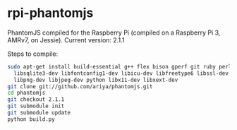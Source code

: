 # rpi-phantomjs
PhantomJS compiled for the Raspberry Pi (compiled on a Raspberry Pi 3, AMRv7, on Jessie).
Current version: 2.1.1

Steps to compile:
```bash
sudo apt-get install build-essential g++ flex bison gperf git ruby perl python \
  libsqlite3-dev libfontconfig1-dev libicu-dev libfreetype6 libssl-dev \
  libpng-dev libjpeg-dev python libx11-dev libxext-dev
git clone git://github.com/ariya/phantomjs.git
cd phantomjs
git checkout 2.1.1
git submodule init
git submodule update
python build.py
```

